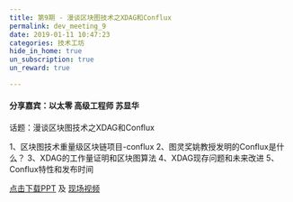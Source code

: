 ```yaml
---
title: 第9期 - 漫谈区块图技术之XDAG和Conflux
permalink: dev_meeting_9
date: 2019-01-11 10:47:23
categories: 技术工坊
hide_in_home: true
un_subscription: true
un_reward: true

---
```


#### 分享嘉宾：以太零 高级工程师 苏显华

话题：漫谈区块图技术之XDAG和Conflux

1、区块图技术重量级区块链项目-conflux
2、图灵奖姚教授发明的Conflux是什么？
3、XDAG的工作量证明和区块图算法
4、XDAG现存问题和未来改进
5、Conflux特性和发布时间


[点击下载PPT](https://wiki.learnblockchain.cn/pdf/xdag_conflux.pdf) 及 [现场视频](https://m.qlchat.com/live/channel/channelPage/2000003282116880.htm)
